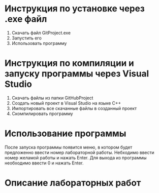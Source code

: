 # Инструкция по установке через .exe файл
1. Скачать файл GitProject.exe
2. Запустить его
3. Использовать программу
# Инструкция по компиляции и запуску программы через Visual Studio
1. Скачать файлы из папки GitHubProject
2. Создать новый проект в Visual Studio на языке C++
3. Импортировать все скачанные файлы в созданный проект
4. Скомпилировать программу
# Использование программы
После запуска программы появится меню, в котором будет предложенно ввести номер лабораторной работы. Небходимо ввести номер желамой работы и нажать Enter. 
Для выхода из программы необходимо ввести 0 и нажать Enter.
# Описание лабораторных работ
